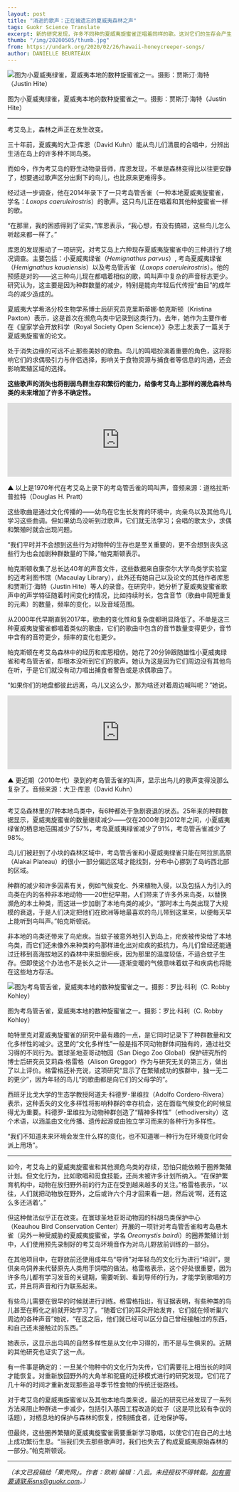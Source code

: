 ```yaml
---
layout: post
title: "消逝的歌声：正在被遗忘的夏威夷森林之声"
tags: Guokr Science Translate
excerpt: 新的研究发现，许多不同种的夏威夷旋蜜雀正唱着同样的歌。这对它们的生存会产生什么样的影响？
thumb: "/img/20200505/thumb.jpg"
from: https://undark.org/2020/02/26/hawaii-honeycreeper-songs/
author: DANIELLE BEURTEAUX
---
```


![图为小夏威夷绿雀，夏威夷本地的数种旋蜜雀之一。摄影：贾斯汀·海特（Justin Hite）]({{site.cdn}}/img/20200505/001.jpg)

图为小夏威夷绿雀，夏威夷本地的数种旋蜜雀之一。摄影：贾斯汀·海特（Justin Hite）

---

考艾岛上，森林之声正在发生改变。

三十年前，夏威夷的大卫·库恩（David Kuhn）能从鸟儿们清晨的合唱中，分辨出生活在岛上的许多种不同鸟类。

而如今，作为考艾岛的野生动物录音师，库恩发现，不单是森林变得比以往更安静了，想要通过歌声区分出剩下的鸟儿，也比原来更难得多。

经过进一步调查，他在2014年录下了一只考岛管舌雀（一种本地夏威夷旋蜜雀，学名：_Loxops caeruleirostris_）的歌声。这只鸟儿正在唱着和其他种旋蜜雀一样的歌。

“在那里，我的困惑得到了证实，”库恩表示，“我心想，有没有搞错，这些鸟儿怎么听起来都一样了。”

库恩的发现推动了一项研究，对考艾岛上六种现存夏威夷旋蜜雀中的三种进行了境况调查。主要包括：小夏威夷绿雀（_Hemignathus parvus_）, 考岛夏威夷绿雀（_Hemignathus kauaiensis_）以及考岛管舌雀（_Loxops caeruleirostris_）。他的预感是对的——这三种鸟儿现在都唱着相似的歌，鸣叫声中复杂的声音标志更少。研究认为，这主要是因为种群数量的减少，特别是能向年轻后代传授“曲目”的成年鸟的减少造成的。

夏威夷大学希洛分校生物学系博士后研究员克里斯蒂娜·帕克斯顿（Kristina Paxton）表示，这是首次在濒危鸟类中记录到这类行为。去年，她作为主要作者在《皇家学会开放科学（Royal Society Open Science）》杂志上发表了一篇关于夏威夷旋蜜雀的论文。

处于消失边缘的可远不止那些美妙的歌曲。鸟儿的鸣唱扮演着重要的角色，这将影响它们的求偶吸引力与伴侣选择，影响关于食物资源与捕食者等信息的沟通，还会影响繁殖区域的选择。

**这些歌声的消失也将削弱鸟群生存和繁衍的能力，给像考艾岛上那样的濒危森林鸟类的未来增加了许多不确定性。**

<iframe width="100%" height="166" scrolling="no" frameborder="no" src="https://w.soundcloud.com/player/?url=https%3A%2F%2Fapi.soundcloud.com%2Ftracks%2F763288546%3Fsecret_token%3Ds-ZqHf3&amp;auto_play=false&amp;hide_related=false&amp;visual=false&amp;show_comments=true&amp;show_user=true&amp;show_reposts=false&amp;color=cba17d"></iframe>

▲ 以上是1970年代在考艾岛上录下的考岛管舌雀的鸣叫声，音频来源：道格拉斯·普拉特（Douglas H. Pratt）

这些歌曲是通过文化传播的——幼鸟在它生长发育的环境中，向亲鸟以及其他鸟儿学习这些曲调。但如果幼鸟没听到过歌声，它们就无法学习；会唱的歌太少，求偶和繁殖时就会出现问题。

“我们平时并不会想到这些行为对物种的生存也是至关重要的，更不会想到丧失这些行为也会加剧种群数量的下降，”帕克斯顿表示。

帕克斯顿收集了总长达40年的声音文件，这些数据来自康奈尔大学鸟类学实验室的迈考利图书馆（Macaulay Library），此外还有她自己以及论文的其他作者库恩和贾斯汀·海特（Justin Hite）等人的录音。在研究中，她分析了夏威夷旋蜜雀歌声中的声学特征随着时间变化的情况，比如持续时长，包含音节（歌曲中简短重复的元素）的数量，频率的变化，以及音域范围。

从2000年代早期直到2017年，歌曲的变化性和复杂度都明显降低了。不单是这三种夏威夷旋蜜雀都唱着类似的歌曲，它们的歌曲中包含的音节数量变得更少，音节中含有的音符更少，频率的变化也更少。

帕克斯顿在考艾岛森林中的经历和库恩相仿。她花了20分钟跟随雄性小夏威夷绿雀和考岛管舌雀，却根本没听到它们的歌声。她认为这是因为它们周边没有其他鸟在听，于是它们就没有动力唱出捕食者警告或是求偶歌曲了。

“如果你们的地盘都彼此远离，鸟儿又这么少，那为啥还对着周边喊叫呢？”她说。

<iframe width="100%" height="166" scrolling="no" frameborder="no" src="https://w.soundcloud.com/player/?url=https%3A%2F%2Fapi.soundcloud.com%2Ftracks%2F763288543%3Fsecret_token%3Ds-vWTEV&amp;auto_play=false&amp;hide_related=false&amp;visual=false&amp;show_comments=true&amp;show_user=true&amp;show_reposts=false&amp;color=cba17d"></iframe>

▲ 更近期（2010年代）录到的考岛管舌雀的叫声，显示出鸟儿的歌声变得没那么复杂了。音频来源：大卫·库恩（David Kuhn）

* * *

考艾岛森林里的7种本地鸟类中，有6种都处于急剧衰退的状态。25年来的种群数据显示，夏威夷旋蜜雀的数量继续减少——仅在2000年到2012年之间，小夏威夷绿雀的栖息地范围减少了57%，考岛夏威夷绿雀减少了91%，考岛管舌雀减少了98%。

鸟儿们被赶到了小块的森林区域中，考岛管舌雀和小夏威夷绿雀只能在阿拉凯高原（Alakai Plateau）的很小一部分偏远区域才能找到，分布中心挪到了岛屿西北部的区域。

种群的减少和许多因素有关，例如气候变化、外来植物入侵，以及包括人为引入的鸟类在内的各种非本地动物——20世纪早期，人们带来了许多外来鸟类，以替换濒危的本土种类，而这进一步加剧了本地鸟类的减少。“那时本土鸟类出现了大规模的衰退，于是人们决定把他们在欧洲等地最喜欢的鸟儿带到这里来，以便每天早上能听到鸟叫声。”帕克斯顿说。

非本地的鸟类还带来了鸟疟疾。当蚊子被意外地引入到岛上，疟疾被传染给了本地鸟类，而它们还未像外来种类的鸟那样进化出对疟疾的抵抗力。鸟儿们曾经还能通过迁移到高海拔地区的森林中来抵御疟疾，因为那里的温度较低，不适合蚊子生存。但即使这个办法也不是长久之计——逐渐变暖的气候意味着蚊子和疾病也将能在这些地方存活。

![图为考岛管舌雀，夏威夷本地的数种旋蜜雀之一。摄影：罗比·科利（C. Robby Kohley）]({{site.cdn}}/img/20200505/002.jpg)  

图为考岛管舌雀，夏威夷本地的数种旋蜜雀之一。摄影：罗比·科利（C. Robby Kohley）

帕特里克对夏威夷旋蜜雀的研究中最有趣的一点，是它同时记录下了种群数量和文化多样性的减少。这里的“文化多样性”一般是指不同动物群体间独有的，通过社交习得的不同行为。寰球圣地亚哥动物园（San Diego Zoo Global）保护研究所的博士后研究员艾莉森·格雷格（Alison Greggor）作为与研究无关的第三方，做出了以上评价。格雷格还补充说，这项研究“显示了在繁殖成功的族群中，独一无二的更少”，因为年轻的鸟儿“的歌曲都是向它们的父母学的”。

西班牙比戈大学的生态学教授阿道夫·科德罗-里维拉（Adolfo Cordero-Rivera）表示，这种丢失的文化多样性将影响种群的幸存机会，这在面临气候变化的时候显得尤为重要。科德罗-里维拉为动物种群创造了“精神多样性”（ethodiversity）这个术语，以涵盖由文化传播、遗传起源或由独立学习而来的各种行为多样性。

“我们不知道未来环境会发生什么样的变化，也不知道哪一种行为在环境变化时会派上用场”。

* * *

如今，考艾岛上的夏威夷旋蜜雀和其他濒危鸟类的存续，恐怕只能依赖于圈养繁殖计划。但文化行为，比如歌唱和觅食技能，还尚未被许多计划所纳入。“在保护繁育机构中，动物在放归野外前的行为正在受到越来越多的关注。”格雷格表示，“以往，人们就把动物放在野外，之后或许六个月才回来看一趟，然后说‘啊，还有这么多还活着’。”

但这种做法似乎正在改变。在寰球圣地亚哥动物园的科胡鸟类保护中心（Keauhou Bird Conservation Center）开展的一项针对考岛管舌雀和考岛悬木雀（另外一种受威胁的夏威夷旋蜜雀，学名 _Oreomystis bairdi_）的圈养繁殖计划中，人们使用预先录制好的考艾岛环境音作为对鸟儿野放前训练的一部分。

在其他项目中，在野放前还使用成年鸟“导师”对年轻鸟的文化行为进行“培训”，提供亲鸟饲养来代替原先人类用手饲喂的做法。格雷格表示，这个好处很重要，因为许多鸟儿都有学习发音的关键期，需要听到、看到导师的行为，才能学到歌唱的方式，并且将声音和行为联系起来。

有些鸟儿需要在很早的时候就进行训练。格雷格指出，有证据表明，有些种类的鸟儿甚至在孵化之前就开始学习了。“随着它们的耳朵开始发育，它们就在倾听巢穴周边的各种声音”她说，“在这之后，他们就已经可以区分自己曾经接触过的东西，和自己还未接触过的东西。”

她表示，这显示出鸟鸣的自然多样性是从文化中习得的，而不是与生俱来的。近期的其他研究也证实了这一点。

有一件事是确定的：一旦某个物种中的文化行为失传，它们需要花上相当长的时间才能恢复。对重新放回野外的大角羊和驼鹿的迁移模式进行的研究发现，它们花了几十年的时间才重新发现那些追寻季节性食物的传统迁徙路线。

对于考艾岛的夏威夷旋蜜雀以及其他本地鸟类来说，最近的研究已经发现了一系列方法来阻止种群进一步减少，包括引入基因工程改造的蚊子（这是项比较有争议的话题），对栖息地的保护与森林的恢复，控制捕食者，迁地保护等。

但最终，这些圈养繁殖的夏威夷旋蜜雀需要重新学习歌唱，以使它们在自己的土地上成功繁衍生息。“当我们失去那些歌声时，我们也失去了构成夏威夷原始森林的一部分。”帕克斯顿说。

* * *

_（本文已投稿给「果壳网」。作者：欧剃 编辑：八云。未经授权不得转载。如有需要请联系sns@guokr.com。）_